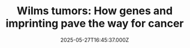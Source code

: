 ---
title: "Wilms tumors: How genes and imprinting pave the way for cancer"
date: 2025-05-27T16:45:37.000Z
category: Health
externalLink: "https://www.sciencedaily.com/releases/2025/05/250527124537.htm"
image: ""
excerpt: "A biobank for pediatric kidney tumors plays a key role in identifying hereditary causes of Wilms tumors. New insights gained with its help enable better risk assessment for affected families and could form the basis for targeted screening and improved early detection.…"
---